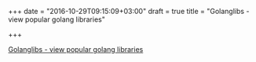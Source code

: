 +++
date = "2016-10-29T09:15:09+03:00"
draft = true
title = "Golanglibs - view popular golang libraries"

+++

<p><a href="https://golanglibs.com">Golanglibs - view popular golang libraries</a></p>

